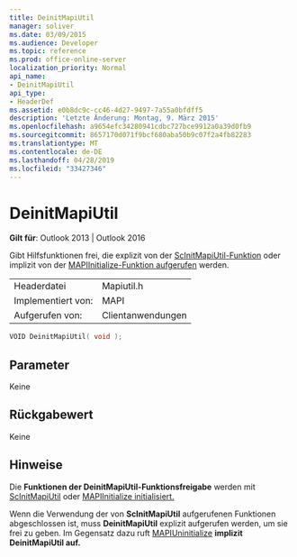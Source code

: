 ```yaml
---
title: DeinitMapiUtil
manager: soliver
ms.date: 03/09/2015
ms.audience: Developer
ms.topic: reference
ms.prod: office-online-server
localization_priority: Normal
api_name:
- DeinitMapiUtil
api_type:
- HeaderDef
ms.assetid: e0b8dc9c-cc46-4d27-9497-7a55a0bfdff5
description: 'Letzte Änderung: Montag, 9. März 2015'
ms.openlocfilehash: a9654efc34280941cdbc727bce9912a0a39d0fb9
ms.sourcegitcommit: 8657170d071f9bcf680aba50b9c07f2a4fb82283
ms.translationtype: MT
ms.contentlocale: de-DE
ms.lasthandoff: 04/28/2019
ms.locfileid: "33427346"
---
```

# <a name="deinitmapiutil"></a>DeinitMapiUtil

  
  
**Gilt für**: Outlook 2013 | Outlook 2016 
  
Gibt Hilfsfunktionen frei, die explizit von der [ScInitMapiUtil-Funktion](scinitmapiutil.md) oder implizit von der [MAPIInitialize-Funktion aufgerufen](mapiinitialize.md) werden. 
  
|||
|:-----|:-----|
|Headerdatei  <br/> |Mapiutil.h  <br/> |
|Implementiert von:  <br/> |MAPI  <br/> |
|Aufgerufen von:  <br/> |Clientanwendungen  <br/> |
   
```cpp
VOID DeinitMapiUtil( void );
```

## <a name="parameters"></a>Parameter

Keine 
  
## <a name="return-value"></a>Rückgabewert

Keine 
  
## <a name="remarks"></a>Hinweise

Die **Funktionen der DeinitMapiUtil-Funktionsfreigabe** werden mit [ScInitMapiUtil](scinitmapiutil.md) oder [MAPIInitialize initialisiert.](mapiinitialize.md) 
  
Wenn die Verwendung der von **ScInitMapiUtil** aufgerufenen Funktionen abgeschlossen ist, muss **DeinitMapiUtil** explizit aufgerufen werden, um sie frei zu geben. Im Gegensatz dazu ruft [MAPIUninitialize](mapiuninitialize.md) **implizit DeinitMapiUtil auf.** 
  

